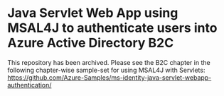 
# Java Servlet Web App using MSAL4J to authenticate users into Azure Active Directory B2C

This repository has been archived. Please see the B2C chapter in the following chapter-wise sample-set for using MSAL4J with Servlets: https://github.com/Azure-Samples/ms-identity-java-servlet-webapp-authentication/
